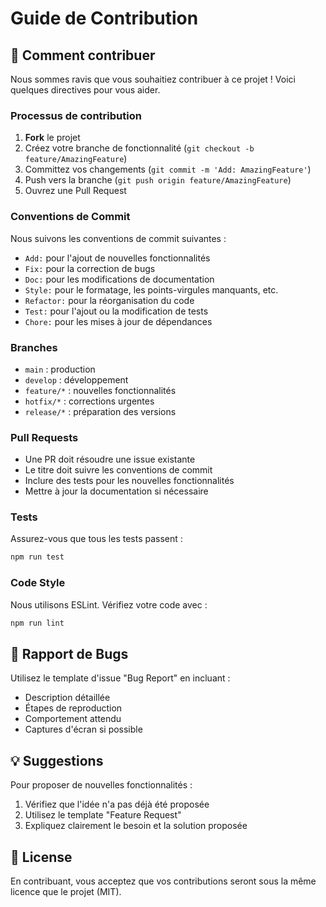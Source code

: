 # Guide de Contribution

## 🌟 Comment contribuer

Nous sommes ravis que vous souhaitiez contribuer à ce projet ! Voici quelques directives pour vous aider.

### Processus de contribution

1. **Fork** le projet
2. Créez votre branche de fonctionnalité (`git checkout -b feature/AmazingFeature`)
3. Committez vos changements (`git commit -m 'Add: AmazingFeature'`)
4. Push vers la branche (`git push origin feature/AmazingFeature`)
5. Ouvrez une Pull Request

### Conventions de Commit

Nous suivons les conventions de commit suivantes :

- `Add:` pour l'ajout de nouvelles fonctionnalités
- `Fix:` pour la correction de bugs
- `Doc:` pour les modifications de documentation
- `Style:` pour le formatage, les points-virgules manquants, etc.
- `Refactor:` pour la réorganisation du code
- `Test:` pour l'ajout ou la modification de tests
- `Chore:` pour les mises à jour de dépendances

### Branches

- `main` : production
- `develop` : développement
- `feature/*` : nouvelles fonctionnalités
- `hotfix/*` : corrections urgentes
- `release/*` : préparation des versions

### Pull Requests

- Une PR doit résoudre une issue existante
- Le titre doit suivre les conventions de commit
- Inclure des tests pour les nouvelles fonctionnalités
- Mettre à jour la documentation si nécessaire

### Tests

Assurez-vous que tous les tests passent :

```bash
npm run test
```

### Code Style

Nous utilisons ESLint. Vérifiez votre code avec :

```bash
npm run lint
```

## 📝 Rapport de Bugs

Utilisez le template d'issue "Bug Report" en incluant :

- Description détaillée
- Étapes de reproduction
- Comportement attendu
- Captures d'écran si possible

## 💡 Suggestions

Pour proposer de nouvelles fonctionnalités :

1. Vérifiez que l'idée n'a pas déjà été proposée
2. Utilisez le template "Feature Request"
3. Expliquez clairement le besoin et la solution proposée

## 📜 License

En contribuant, vous acceptez que vos contributions seront sous la même licence que le projet (MIT).
